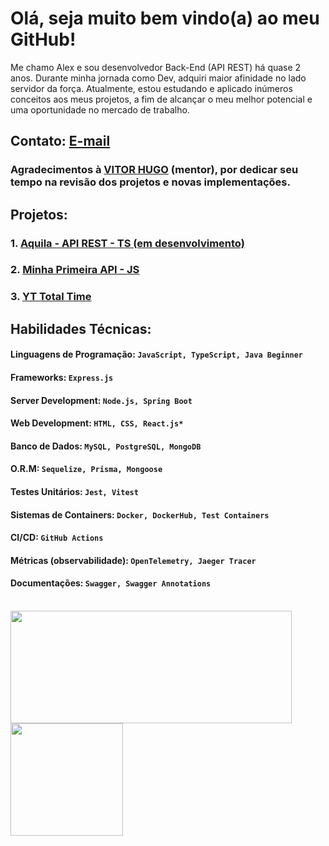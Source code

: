 # Olá, seja muito bem vindo(a) ao meu GitHub!

Me chamo Alex e sou desenvolvedor Back-End (API REST) há quase 2 anos.
Durante minha jornada como Dev, adquiri maior afinidade no lado servidor da força.
Atualmente, estou estudando e aplicado inúmeros conceitos aos meus projetos, a fim de alcançar o meu melhor potencial e uma oportunidade no mercado de trabalho.

## Contato: [E-mail](https://linktr.ee/techdev8)

### Agradecimentos à [VITOR HUGO](https://www.linkedin.com/in/vitorhcs/) (mentor), por dedicar seu tempo na revisão dos projetos e novas implementações.

## Projetos: 
### 1. [Aquila - API REST - TS (em desenvolvimento)](https://github.com/AlexSnider/Aquila-Project) <br/>
### 2. [Minha Primeira API - JS](https://github.com/AlexSnider/Projeto-API-e-commerce-Node.js) <br/>
### 3. [YT Total Time](https://github.com/AlexSnider/YoutubeTotalTime)

## Habilidades Técnicas:
#### Linguagens de Programação: `JavaScript, TypeScript, Java Beginner`
#### Frameworks: `Express.js`
#### Server Development: `Node.js, Spring Boot`
#### Web Development: `HTML, CSS, React.js*`
#### Banco de Dados: `MySQL, PostgreSQL, MongoDB`
#### O.R.M: `Sequelize, Prisma, Mongoose`
#### Testes Unitários: `Jest, Vitest`
#### Sistemas de Containers: `Docker, DockerHub, Test Containers`
#### CI/CD: `GitHub Actions`
#### Métricas (observabilidade): `OpenTelemetry, Jaeger Tracer`
#### Documentações: `Swagger, Swagger Annotations` <br/><br/>

<div>
   <img height="180em" width="450em" src="https://github-readme-stats.vercel.app/api?username=AlexSnider&show_icons=true&theme=tokyonight"/>
   <img height="180em" src="https://github-readme-stats.vercel.app/api/top-langs/?username=AlexSnider&layout=compact&theme=tokyonight"/>
</div>
